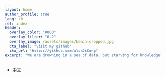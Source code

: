 ```yaml
---
layout: home
author_profile: true
lang: zh
ref: index
header:
  overlay_color: "#000"
  overlay_filter: "0.2"
  overlay_image: /assets/images/beach-cropped.jpg
  cta_label: "Visit my github"
  cta_url: "https://github.com/alexQiSong"
excerpt: "We are drowning in a sea of data, but starving for knowledge"
---
```

<ul>
  <li>
    <a href="/index-ch.md" class="zh">中文</a>
  </li>
</ul>

